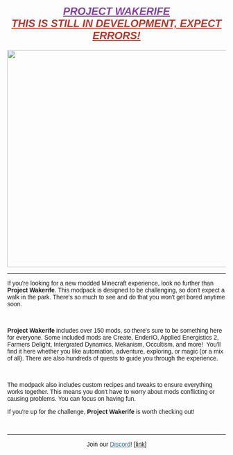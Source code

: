 <h1 style="text-align: center;"><em><span style="text-decoration: underline; font-size: 24px; color: #843fa1;"><strong><span style="font-family: arial, helvetica, sans-serif;">PROJECT WAKERIFE</span></strong></span></em><em><span style="text-decoration: underline; font-size: 24px; color: #843fa1;"><strong><span style="font-family: arial, helvetica, sans-serif;"><br><span style="color: #ba372a; text-decoration: underline;">THIS IS STILL IN DEVELOPMENT, EXPECT ERRORS!</span></span></strong></span></em></h1>
<p><em><span style="text-decoration: underline; font-size: 24px; color: #843fa1;"><strong><span style="font-family: arial, helvetica, sans-serif;"><span style="color: #ba372a; text-decoration: underline;"><img src="https://cdn.discordapp.com/attachments/367466665509650442/1266775150326583389/WakerifeBG.png?ex=66a65fcb&amp;is=66a50e4b&amp;hm=08d78942d6a49c7f9c8afba9ad520b97b86f4a1229c9a1bec403b9132caafbd4&amp;" alt="" width="1916" height="500"></span></span></strong></span></em></p>
<hr>
<p><span style="font-family: arial, helvetica, sans-serif; font-size: 14px;">If you're looking for a new modded Minecraft experience, look no further than <strong>Project Wakerife</strong>. This modpack is designed to be challenging, so don't expect a walk in the park. There's so much to see and do that you won't get bored anytime soon.</span></p>
<p><span style="font-size: 14px;">&nbsp;</span></p>
<p><span style="font-family: arial, helvetica, sans-serif; font-size: 14px;"><strong>Project Wakerife</strong> includes over 150 mods, so there's sure to be something here for everyone. Some included mods are Create, EnderIO, Applied Energistics 2, Farmers Delight, Intergrated Dynamics, Mekanism, Occultism, and more!&nbsp; You'll find it here whether you like automation, adventure, exploring, or magic (or a mix of all). There are also hundreds of quests to guide you through the experience.</span></p>
<p><span style="font-size: 14px;">&nbsp;</span></p>
<p><span style="font-family: arial, helvetica, sans-serif; font-size: 14px;">The modpack also includes custom recipes and tweaks to ensure everything works together. This means you don't have to worry about mods conflicting or causing problems. You can focus on having fun.</span></p>
<p><span style="font-family: arial, helvetica, sans-serif; font-size: 14px;">If you're up for the challenge, <strong>Project Wakerife</strong> is worth checking out!</span></p>
<p style="text-align: left;"><span style="font-family: arial, helvetica, sans-serif; font-size: 14px;">&nbsp;</span></p>
<hr>
<p style="text-align: center;"><span style="font-family: arial, helvetica, sans-serif; font-size: 14px;">Join our <span style="color: #236fa1;"><a style="color: #236fa1;" href="https://discord.gg/M4HQTQ9g9f" target="_blank" rel="nofollow noopener">Discord</a></span>! <a href="https://discord.gg/M4HQTQ9g9f" target="_blank" rel="nofollow noopener">[link]</a><br></span></p>
<p style="text-align: left;"><span style="font-family: arial, helvetica, sans-serif; font-size: 14px;">&nbsp;</span></p>
